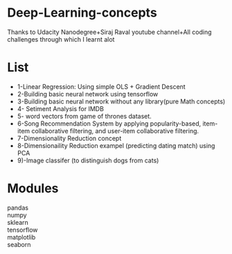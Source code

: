 # Deep-Learning-concepts

Thanks to Udacity Nanodegree+Siraj Raval youtube channel+All coding challenges through which I learnt alot

# List

- 1-Linear Regression: Using simple OLS + Gradient Descent<br>
- 2-Building basic neural network using tensorflow
- 3-Building basic neural network without any library(pure Math concepts)
- 4- Setiment Analysis for IMDB
- 5- word vectors from game of thrones dataset.
- 6-Song Recommendation System by applying popularity-based, item-item collaborative filtering, and user-item collaborative filtering.
- 7-Dimensionality Reduction concept
- 8-Dimensionaility Reduction exampel (predicting dating match) using PCA
- 9)-Image classifer (to distinguish dogs from cats)

# Modules

pandas<br>
numpy<br>
sklearn<br>
tensorflow<br>
matplotlib<br>
seaborn<br>
